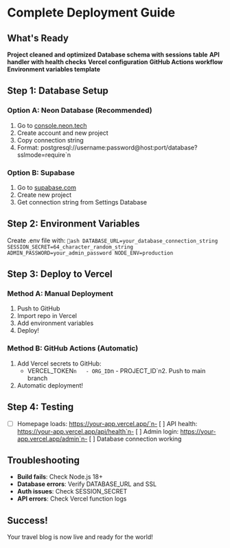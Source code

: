 #  Complete Deployment Guide

##  What's Ready

 **Project cleaned and optimized**
 **Database schema with sessions table**
 **API handler with health checks**
 **Vercel configuration**
 **GitHub Actions workflow**
 **Environment variables template**

##  Step 1: Database Setup

### Option A: Neon Database (Recommended)
1. Go to [console.neon.tech](https://console.neon.tech/)
2. Create account and new project
3. Copy connection string
4. Format: postgresql://username:password@host:port/database?sslmode=require`n
### Option B: Supabase
1. Go to [supabase.com](https://supabase.com/dashboard)
2. Create new project
3. Get connection string from Settings  Database

##  Step 2: Environment Variables

Create .env file with:
`ash
DATABASE_URL=your_database_connection_string
SESSION_SECRET=64_character_random_string
ADMIN_PASSWORD=your_admin_password
NODE_ENV=production
`

##  Step 3: Deploy to Vercel

### Method A: Manual Deployment
1. Push to GitHub
2. Import repo in Vercel
3. Add environment variables
4. Deploy!

### Method B: GitHub Actions (Automatic)
1. Add Vercel secrets to GitHub:
   - VERCEL_TOKEN`n   - ORG_ID`n   - PROJECT_ID`n2. Push to main branch
3. Automatic deployment!

##  Step 4: Testing

- [ ] Homepage loads: https://your-app.vercel.app/`n- [ ] API health: https://your-app.vercel.app/api/health`n- [ ] Admin login: https://your-app.vercel.app/admin`n- [ ] Database connection working

##  Troubleshooting

- **Build fails**: Check Node.js 18+
- **Database errors**: Verify DATABASE_URL and SSL
- **Auth issues**: Check SESSION_SECRET
- **API errors**: Check Vercel function logs

##  Success!

Your travel blog is now live and ready for the world! 
